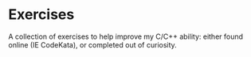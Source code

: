 # Exercises
A collection of exercises to help improve my C/C++ ability: either found online (IE CodeKata), or completed out of curiosity.
